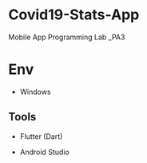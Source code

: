# Covid19-Stats-App

Mobile App Programming Lab _PA3

# Env

- Windows

## Tools

- Flutter (Dart)

- Android Studio
